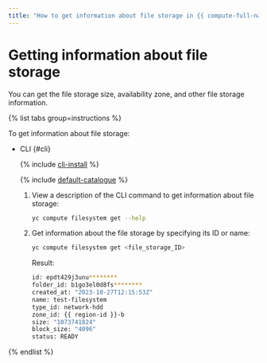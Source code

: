 ```yaml
---
title: "How to get information about file storage in {{ compute-full-name }}"
---
```


# Getting information about file storage

You can get the file storage size, availability zone, and other file storage information.

{% list tabs group=instructions %}

To get information about file storage:

- CLI {#cli}

   {% include [cli-install](../../../_includes/cli-install.md) %}

   {% include [default-catalogue](../../../_includes/default-catalogue.md) %}

   1. View a description of the CLI command to get information about file storage:

      ```bash
      yc compute filesystem get --help
      ```

   1. Get information about the file storage by specifying its ID or name:

      ```bash
      yc compute filesystem get <file_storage_ID>
      ```

      Result:

      ```bash
      id: epdt429j3unu********
      folder_id: b1go3el0d8fs********
      created_at: "2023-10-27T12:15:53Z"
      name: test-filesystem
      type_id: network-hdd
      zone_id: {{ region-id }}-b
      size: "1073741824"
      block_size: "4096"
      status: READY
      ```

{% endlist %}
